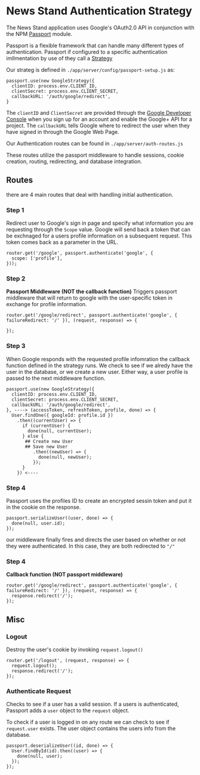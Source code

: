 # News Stand Authentication Strategy #

The News Stand application uses Google's OAuth2.0 API in conjunction with the NPM [Passport](http://www.passportjs.org/) module.

Passport is a flexible framework that can handle many different types of authentication. Passport if configured to a specific authentication imllmentation by use of they call a [Strategy](http://www.passportjs.org/packages/)

Our strateg is defined in `./app/server/config/passport-setup.js` as:

```node
passport.use(new GoogleStrategy({
  clientID: process.env.CLIENT_ID,
  clientSecret: process.env.CLIENT_SECRET,
  callbackURL: '/auth/google/redirect',
}
```
The `clientID` and `ClientSecret` are provided through the [Google Developer Console](https://console.developers.google.com/apis) when you sign up for an account and enable the Google+ API for a project. The `callbackURL` tells Google where to redirect the user when they have signed in through the Google Web Page.

Our Authentication routes can be found in `./app/server/auth-routes.js`

These routes utilize the passport middleware to handle sessions, cookie creation, routing, redirecting, and database integration.

## Routes ##

there are 4 main routes that deal with handling initial authentication.

### Step 1 ###
Redirect user to Google's sign in page and specify what information you are requesting through the `Scope` value. Google will send back a token that can be exchnaged for a users profile information on a subsequent request. This token comes back as a parameter in the URL.
```node
router.get('/google', passport.authenticate('google', {
  scope: ['profile'],
}));
```
### Step 2 ###
**Passport Middleware (NOT the callback function)**
Triggers passport middleware that will return to google with the user-specific token in exchange for profile information.

```node
router.get('/google/redirect', passport.authenticate('google', { failureRedirect: '/' }), (request, response) => {

});
```

### Step 3 ###
When Google responds with the requested profile infomration the callback function defined in the strategy runs. We check to see if we alredy have the user in the database, or we create a new user. Either way, a user profile is passed to the next middleware function.

```node
passport.use(new GoogleStrategy({
  clientID: process.env.CLIENT_ID,
  clientSecret: process.env.CLIENT_SECRET,
  callbackURL: '/auth/google/redirect',
}, ----> (accessToken, refreshToken, profile, done) => {
  User.findOne({ googleId: profile.id })
    .then((currentUser) => {
      if (currentUser) {
        done(null, currentUser);
      } else {
       ## Create new User
       ## Save new User
          .then((newUser) => {
            done(null, newUser);
          });
      }
    }) <----
```

### Step 4 ###
Passport uses the profiles ID to create an encrypted sessin token and put it in the cookie on the response.
```node
passport.serializeUser((user, done) => {
  done(null, user.id);
});
```
our middleware finally fires and directs the user based on whether or not they were authenticated. In this case, they are both redirected to `"/"`

### Step 4 ###
**Callback function (NOT passport middleware)**
```node
router.get('/google/redirect', passport.authenticate('google', { failureRedirect: '/' }), (request, response) => {
  response.redirect('/');
});
```

## Misc ##
### Logout ###
Destroy the user's cookie by invoking `request.logout()`
```node
router.get('/logout', (request, response) => {
  request.logout();
  response.redirect('/');
});
```
### Authenticate Request ###
Checks to see if a user has a valid session. If a users is authenticated, Passport adds a `user` object to the `request` object. 

To check if a user is logged in on any route we can check to see if `request.user` exists. The user object contains the users info from the database.

```node
passport.deserializeUser((id, done) => {
  User.findById(id).then((user) => {
    done(null, user);
  });
});
```
